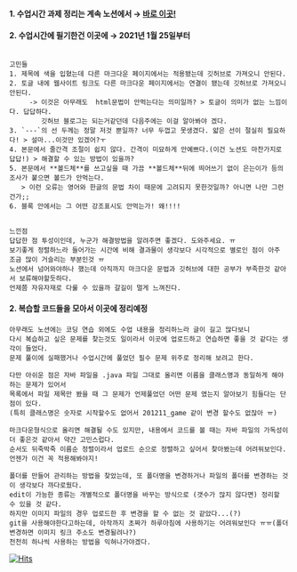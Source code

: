 #### 1. 수업시간 과제 정리는 계속 노션에서 → [바로 이곳!](https://zimt.tk)
#### 2. 수업시간에 필기한건 이곳에 → 2021년 1월 25일부터
```

고민들
1. 제목에 색을 입혔는데 다른 마크다운 페이지에서는 적용됐는데 깃허브로 가져오니 안된다.
2. 토글 내에 웹사이트 링크도 다른 마크다운 페이지에서는 연결이 됐는데 깃허브로 가져오니 안된다.
     -> 이것은 아무래도  html문법이 안먹는다는 의미일까? > 토글이 의미가 없는 느낌이다. 답답하다. 
        깃허브 블로그는 되는거같던데 다음주에는 이걸 알아봐야 겠다.
3. `---`의 선 두께는 정말 저것 뿐일까? 너무 두껍고 못생겼다. 얇은 선이 절실히 필요하다! > 설마...이것만 있겠어?ㅜ
4. 본문에서 줄간격 조절이 쉽지 않다. 간격이 미묘하게 안예쁘다.(이건 노션도 마찬가지로 답답!) > 해결할 수 있는 방법이 있을까?
5. 본문에서 **볼드체**를 쓰고싶을 때 가끔 **볼드체**뒤에 띄어쓰기 없이 은는이가 등의 조사가 붙으면 볼드가 안먹는다. 
   > 이런 오류는 영어와 한글의 문법 차이 때문에 고려되지 못한것일까? 아니면 나만 그런건가;;
6. 블록 안에서는 그 어떤 강조표시도 안먹는가! 왜!!!!


느낀점
답답한 점 투성이인데, 누군가 해결방법을 알려주면 좋겠다. 도와주세요. ㅠ
보기좋게 정렬하느라 들어가는 시간에 비해 결과물이 생각보다 시각적으로 별로인 점이 아주 조금 많이 거슬리는 부분인것 ㅠ
노션에서 넘어와야하나 했는데 아직까지 마크다운 문법과 깃허브에 대한 공부가 부족한것 같아서 보류해야할듯하다.
언제쯤 자유자재로 다룰 수 있을까 갈길이 멀게 느껴진다.
```

#### 2. 복습할 코드들을 모아서 이곳에 정리예정
```
아무래도 노션에는 코딩 연습 외에도 수업 내용을 정리하느라 글이 길고 많다보니 
다시 복습하고 싶은 문제를 찾는것도 일이라서 이곳에 업로드하고 연습하면 좋을 것 같다는 생각이 들었다.
문제 풀이에 실패했거나 수업시간에 풀었던 필수 문제 위주로 정리해 보려고 한다.

다만 아쉬운 점은 자바 파일을 .java 파일 그대로 올리면 이름을 클래스명과 동일하게 해야하는 문제가 있어서
목록에서 파일 제목만 봤을 때 그 문제가 언제풀었던 어떤 문제 였는지 알아보기 힘들다는 단점이 있다. 
(특히 클래스명은 숫자로 시작할수도 없어서 201211_game 같이 변경 할수도 없잖아 ㅠ)

마크다운형식으로 올리면 해결될 수도 있지만, 내용에서 코드를 볼 때는 자바 파일의 가독성이 더 좋은것 같아서 약간 고민스럽다.
순서도 뒤죽박죽 이름순 정렬이라서 업로드 순으로 정렬하고 싶어서 찾아봤는데 어려워보인다. 언젠가 이건 꼭 적용해봐야지!

폴더를 만들어 관리하는 방법을 찾았는데, 또 폴더명을 변경하거나 파일의 폴더를 변경하는 것이 생각보다 까다로웠다.
edit이 가능한 종류는 개별적으로 폴더명을 바꾸는 방식으로 (갯수가 많지 않다면) 정리할 수 있을 것 같다.
하지만 이미지 파일의 경우 업로드한 후 변경을 할 수 없는 것 같았다...(?)
git을 사용해야한다고하는데, 아작까지 초짜가 하루아침에 사용하기는 어려워보인다 ㅠㅠ(폴더 변경하면 이미지 링크 주소도 변경될려나?)
천천히 하나씩 사용하는 방법을 익혀나가야겠다.
```



[![Hits](https://hits.seeyoufarm.com/api/count/incr/badge.svg?url=https%3A%2F%2Fgithub.com%2Fanallrounder%2F&count_bg=%2379C83D&title_bg=%23555555&icon=&icon_color=%23E7E7E7&title=hits&edge_flat=false)](https://hits.seeyoufarm.com)
